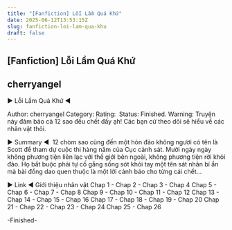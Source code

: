 ```yaml
---
title: "[Fanfiction] Lỗi Lầm Quá Khứ"
date: 2025-06-12T13:53:15Z
slug: fanfiction-loi-lam-qua-khu
draft: false
---
```


## [Fanfiction] Lỗi Lầm Quá Khứ

## cherryangel

► Lỗi Lầm Quá Khứ ◄


Author: cherryangel​
Category:​
Rating: ​
Status: Finished.​
Warning: Truyện này đảm bảo cả 12 sao đều chết đấy ạh! Các bạn cứ theo dõi sẽ hiểu về các nhân vật thôi. ​

► Summary ◄
​
12 chòm sao cùng đến một hòn đảo không người có tên là Scott để tham dự cuộc thi hàng năm của Cục cảnh sát. Mười ngày ngày không phương tiện liên lạc với thế giới bên ngoài, không phương tiện rời khỏi đảo. Họ bắt buộc phải tự cố gắng sống sót khỏi tay một tên sát nhân bí ẩn mà bài đồng dao quen thuộc là một lời cảnh báo cho từng cái chết...


► Link ◄
Giới thiệu nhân vật
Chap 1 - Chap 2 - Chap 3 - Chap 4
Chap 5 - Chap 6 - Chap 7 - Chap 8
Chap 9 - Chap 10 - Chap 11 - Chap 12
Chap 13 - Chap 14 - Chap 15 - Chap 16
Chap 17 - Chap 18 - Chap 19 - Chap 20
Chap 21 - Chap 22 - Chap 23 - Chap 24
Chap 25 - Chap 26

-Finished-​